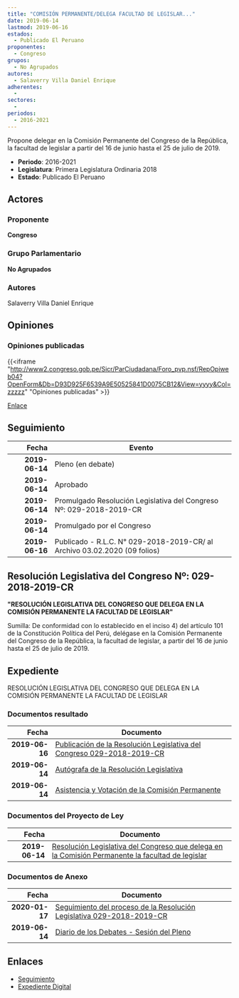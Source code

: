 ```yaml
---
title: "COMISIÓN PERMANENTE/DELEGA FACULTAD DE LEGISLAR..."
date: 2019-06-14
lastmod: 2019-06-16
estados: 
  - Publicado El Peruano
proponentes: 
  - Congreso
grupos: 
  - No Agrupados
autores: 
  - Salaverry Villa Daniel Enrique
adherentes: 
  - 
sectores: 
  - 
periodos: 
  - 2016-2021
---
```


Propone delegar en la Comisión Permanente del Congreso de la República, la facultad de legislar a partir del 16 de junio hasta el 25 de julio de 2019.

- **Periodo**: 2016-2021
- **Legislatura**: Primera Legislatura Ordinaria 2018
- **Estado**: Publicado El Peruano

## Actores

### Proponente

**Congreso**

### Grupo Parlamentario

**No Agrupados**

### Autores

Salaverry Villa Daniel Enrique


## Opiniones

### Opiniones publicadas

{{<iframe "http://www2.congreso.gob.pe/Sicr/ParCiudadana/Foro_pvp.nsf/RepOpiweb04?OpenForm&Db=D93D925F6539A9E50525841D0075CB12&View=yyyy&Col=zzzzz" "Opiniones publicadas" >}}

[Enlace](http://www2.congreso.gob.pe/Sicr/ParCiudadana/Foro_pvp.nsf/RepOpiweb04?OpenForm&Db=D93D925F6539A9E50525841D0075CB12&View=yyyy&Col=zzzzz)

## Seguimiento

| Fecha | Evento |
|------:|--------|
| **2019-06-14** | Pleno (en debate)|
| **2019-06-14** | Aprobado|
| **2019-06-14** | Promulgado Resolución Legislativa del Congreso Nº: 029-2018-2019-CR|
| **2019-06-14** | Promulgado por el Congreso|
| **2019-06-16** | Publicado - R.L.C. N° 029-2018-2019-CR/ al Archivo 03.02.2020 (09 folios)|

## Resolución Legislativa del Congreso Nº: 029-2018-2019-CR

**"RESOLUCIÓN LEGISLATIVA DEL CONGRESO QUE DELEGA EN LA COMISIÓN PERMANENTE LA FACULTAD DE LEGISLAR"**

Sumilla: De conformidad con lo establecido en el inciso 4) del artículo 101 de la Constitución Política del Perú, delégase en la Comisión Permanente del Congreso de la República, la facultad de legislar, a partir del 16 de junio hasta el 25 de julio de 2019.


## Expediente

RESOLUCIÓN LEGISLATIVA DEL CONGRESO QUE DELEGA EN LA COMISIÓN PERMANENTE LA FACULTAD DE LEGISLAR


### Documentos resultado

| Fecha | Documento |
|------:|--------|
| **2019-06-16** | [Publicación de la Resolución Legislativa del Congreso 029-2018-2019-CR](http://www.leyes.congreso.gob.pe/Documentos/2016_2021/Resolucion_del_Congreso/RLC-029-2018-2019-CR.pdf) |
| **2019-06-14** | [Autógrafa de la Resolución Legislativa](http://www.leyes.congreso.gob.pe/Documentos/2016_2021/Autografas/Resolucion_Legislativa_del_Congreso/AU0448720190614..pdf) |
| **2019-06-14** | [Asistencia y Votación de la Comisión Permanente](http://www.leyes.congreso.gob.pe/Documentos/2016_2021/Asistencia_y_Votacion/Proyectos_de_Ley/AV0448720190614.pdf) |

### Documentos del Proyecto de Ley

| Fecha | Documento |
|------:|--------|
| **2019-06-14** | [Resolución Legislativa del Congreso que delega en la Comisión Permanente la facultad de legislar](http://www.leyes.congreso.gob.pe/Documentos/2016_2021/Proyectos_de_Ley_y_de_Resoluciones_Legislativas/PL0448720190614..pdf) |

### Documentos de Anexo

| Fecha | Documento |
|------:|--------|
| **2020-01-17** | [Seguimiento del proceso de la Resolución Legislativa 029-2018-2019-CR](http://www.leyes.congreso.gob.pe/Documentos/2016_2021/Seguimiento_de_Proyectos_de_Ley/04487PL20200117.pdf) |
| **2019-06-14** | [Diario de los Debates - Sesión del Pleno](http://www2.congreso.gob.pe/Sicr/DiarioDebates/Publicad.nsf/SesionesPleno/05256D6E0073DFE9052584200055B7B3/$FILE/SLO-2018-12.pdf) |

## Enlaces 

- [Seguimiento](http://www2.congreso.gob.pe/Sicr/TraDocEstProc/CLProLey2016.nsf/f7fff46988ca05b1052578e100829cc7/a454666a218b70bf0525841c007d2c41?OpenDocument)
- [Expediente Digital](http://www2.congreso.gob.pe/Sicr/TraDocEstProc/CLProLey2016.nsf/f7fff46988ca05b1052578e100829cc7/a454666a218b70bf0525841c007d2c41?OpenDocument&Click=05257FB7005EB655.eb71d0cf91d8294e05256cdf006b5706/$Body/0.1C6C)
